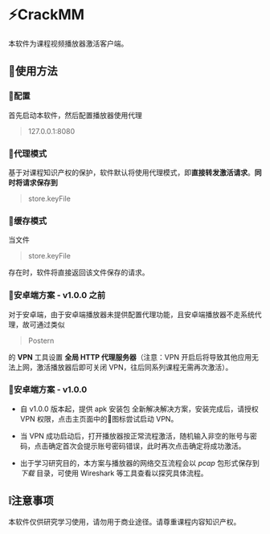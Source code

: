 # ⚡CrackMM

本软件为课程视频播放器激活客户端。

## 📖使用方法

### 📜配置

首先启动本软件，然后配置播放器使用代理 

> 127.0.0.1:8080

### 📜代理模式

基于对课程知识产权的保护，软件默认将使用代理模式，即**直接转发激活请求**。**同时将请求保存到**

> store.keyFile

### 📜缓存模式

当文件

> store.keyFile

存在时，软件将直接返回该文件保存的请求。

### 📜安卓端方案 - v1.0.0 之前

对于安卓端，由于安卓端播放器未提供配置代理功能，且安卓端播放器不走系统代理，故可通过类似

> Postern

的 **VPN** 工具设置 **全局 HTTP 代理服务器**（注意：VPN 开启后将导致其他应用无法上网，激活播放器后即可关闭 VPN，往后同系列课程无需再次激活）。

### 📜安卓端方案 - v1.0.0

- 自 v1.0.0 版本起，提供 apk 安装包 全新解决解决方案，安装完成后，请授权 VPN 权限，点击主页面中的🔑图标尝试启动 VPN。

- 当 VPN 成功启动后，打开播放器按正常流程激活，随机输入非空的账号与密码，点击确定首次会提示账号密码错误，此时再次点击确定将成功激活。

- 出于学习研究目的，本方案与播放器的网络交互流程会以 *pcap* 包形式保存到 *下载* 目录，可使用 Wireshark 等工具查看以探究具体流程。

## ❕注意事项

本软件仅供研究学习使用，请勿用于商业途径。请尊重课程内容知识产权。
